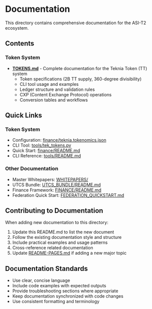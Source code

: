 # Documentation

This directory contains comprehensive documentation for the ASI-T2 ecosystem.

## Contents

### Token System

- **[TOKENS.md](TOKENS.md)** - Complete documentation for the Teknia Token (TT) system
  - Token specifications (2B TT supply, 360-degree divisibility)
  - CLI tool usage and examples
  - Ledger structure and validation rules
  - CXP (Content Exchange Protocol) operations
  - Conversion tables and workflows

## Quick Links

### Token System
- Configuration: [finance/teknia.tokenomics.json](../finance/teknia.tokenomics.json)
- CLI Tool: [tools/tek_tokens.py](../tools/tek_tokens.py)
- Quick Start: [finance/README.md](../finance/README.md)
- CLI Reference: [tools/README.md](../tools/README.md)

### Other Documentation
- Master Whitepapers: [WHITEPAPERS/](../WHITEPAPERS/)
- UTCS Bundle: [UTCS_BUNDLE/README.md](../UTCS_BUNDLE/README.md)
- Finance Framework: [FINANCE/README.md](../FINANCE/README.md)
- Federation Quick Start: [FEDERATION_QUICKSTART.md](../FEDERATION_QUICKSTART.md)

## Contributing to Documentation

When adding new documentation to this directory:

1. Update this README.md to list the new document
2. Follow the existing documentation style and structure
3. Include practical examples and usage patterns
4. Cross-reference related documentation
5. Update [README-PAGES.md](../README-PAGES.md) if adding a new major topic

## Documentation Standards

- Use clear, concise language
- Include code examples with expected outputs
- Provide troubleshooting sections where appropriate
- Keep documentation synchronized with code changes
- Use consistent formatting and terminology
